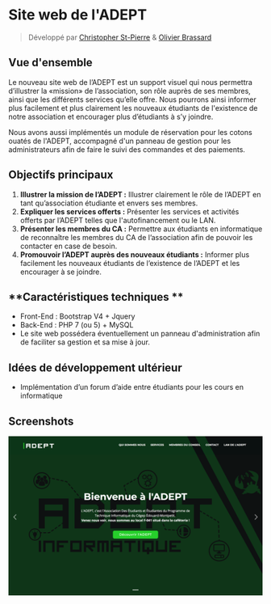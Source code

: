 # Site web de l'ADEPT
> Développé par [Christopher St-Pierre](http://github.com/christopherst-pierre) & [Olivier Brassard](http://github.com/obrassard)
## **Vue d'ensemble**

Le nouveau site web de l’ADEPT est un support visuel qui nous permettra d’illustrer la «mission» de l’association, son rôle auprès de ses membres, ainsi que les différents services qu’elle offre. Nous pourrons ainsi informer plus facilement et plus clairement les nouveaux étudiants de l'existence de notre association et encourager plus d’étudiants à s’y joindre.

Nous avons aussi implémentés un module de réservation pour les cotons ouatés de l'ADEPT, accompagné d'un panneau de gestion pour les administrateurs afin de faire le suivi des commandes et des paiements.

## **Objectifs principaux**

1. **Illustrer la mission de l’ADEPT :** Illustrer clairement le rôle de l’ADEPT en tant qu’association étudiante et envers ses membres.
2. **Expliquer les services offerts :** Présenter les services et activités offerts par l’ADEPT telles que l'autofinancement ou le LAN.
3. **Présenter les membres du CA :** Permettre aux étudiants en informatique de reconnaître les membres du CA de l’association afin de pouvoir les contacter en case de besoin.
4. **Promouvoir l’ADEPT auprès des nouveaux étudiants :** Informer plus facilement les nouveaux étudiants de l’existence de l’ADEPT et les encourager à se joindre.


## **Caractéristiques techniques **

- Front-End : Bootstrap V4 + Jquery
- Back-End : PHP 7 (ou 5) + MySQL
- Le site web possédera éventuellement un panneau d'administration afin de faciliter sa gestion et sa mise à jour.


## **Idées de développement ultérieur**
- Implémentation d’un forum d’aide entre étudiants pour les cours en informatique


## Screenshots
![Page d'accueil](./screenshots/homepage.png)

